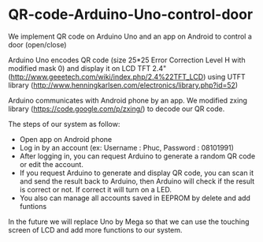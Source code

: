 QR-code-Arduino-Uno-control-door
================================

We implement QR code on Arduino Uno and an app on Android to control a door (open/close)

Arduino Uno encodes QR code (size 25*25 Error Correction Level H with modified mask 0) and display it on LCD TFT 2.4"
(http://www.geeetech.com/wiki/index.php/2.4%22TFT_LCD) using UTFT library (http://www.henningkarlsen.com/electronics/library.php?id=52)

Arduino communicates with Android phone by an app. We modified zxing library (https://code.google.com/p/zxing/) to 
decode our QR code.

The steps of our system as follow:

- Open app on Android phone
- Log in by an account (ex: Username : Phuc, Password : 08101991)
- After logging in, you can request Arduino to generate a random QR code or edit the account.
- If you request Arduino to generate and display QR code, you can scan it and send the result back to Arduino, then
Arduino will check if the result is correct or not. If correct it will turn on a LED.
- You also can manage all accounts saved in EEPROM by delete and add funtions 

In the future we will replace Uno by Mega so that we can use the touching screen of LCD and add more functions to our system.

